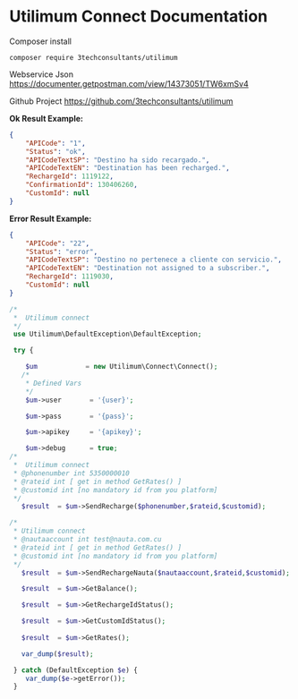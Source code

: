 # Utilimum Connect Documentation

  Composer install

    composer require 3techconsultants/utilimum
    
Webservice Json
    https://documenter.getpostman.com/view/14373051/TW6xmSv4

Github Project
    https://github.com/3techconsultants/utilimum

**Ok Result Example:**
```json
{
    "APICode": "1",
    "Status": "ok",
    "APICodeTextSP": "Destino ha sido recargado.",
    "APICodeTextEN": "Destination has been recharged.",
    "RechargeId": 1119122,
    "ConfirmationId": 130406260,
    "CustomId": null
}
```


**Error Result Example:**
```json
{
    "APICode": "22",
    "Status": "error",
    "APICodeTextSP": "Destino no pertenece a cliente con servicio.",
    "APICodeTextEN": "Destination not assigned to a subscriber.",
    "RechargeId": 1119030,
    "CustomId": null
}
```

```php
/*
 *  Utilimum connect
 */
 use Utilimum\DefaultException\DefaultException;

 try {

    $um            = new Utilimum\Connect\Connect();
   /*
    * Defined Vars
    */
    $um->user       = '{user}';

    $um->pass       = '{pass}';

    $um->apikey     = '{apikey}';

    $um->debug      = true;
/*
 *  Utilimum connect
 * @phonenumber int 5350000010
 * @rateid int [ get in method GetRates() ]
 * @customid int [no mandatory id from you platform]
 */
   $result  = $um->SendRecharge($phonenumber,$rateid,$customid);

/*
 * Utilimum connect
 * @nautaaccount int test@nauta.com.cu
 * @rateid int [ get in method GetRates() ]
 * @customid int [no mandatory id from you platform]
 */
   $result  = $um->SendRechargeNauta($nautaaccount,$rateid,$customid);

   $result  = $um->GetBalance();

   $result  = $um->GetRechargeIdStatus();

   $result  = $um->GetCustomIdStatus();
   
   $result  = $um->GetRates();

   var_dump($result);

 } catch (DefaultException $e) {
 	var_dump($e->getError());
 }

```
